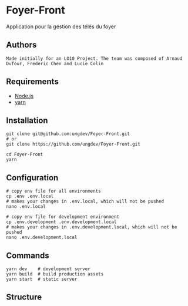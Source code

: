 # Foyer-Front

Application pour la gestion des télés du foyer

## Authors

```
Made initially for an LO10 Project. The team was composed of Arnaud Dufour, Frederic Chen and Lucie Colin
```

## Requirements

* [Node.js](https://nodejs.org/)
* [yarn](https://yarnpkg.com/)

## Installation

```
git clone git@github.com:ungdev/Foyer-Front.git
# or
git clone https://github.com/ungdev/Foyer-Front.git

cd Foyer-Front
yarn
```

## Configuration

```
# copy env file for all environments
cp .env .env.local
# makes your changes in .env.local, which will not be pushed
nano .env.local

# copy env file for development environment
cp .env.development .env.development.local
# makes your changes in .env.development.local, which will not be pushed
nano .env.development.local
```

## Commands

```
yarn dev    # development server
yarn build  # build production assets
yarn start  # static server
```

## Structure
